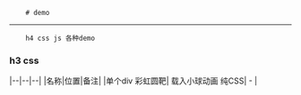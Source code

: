 ﻿		# demo
---
		h4 css js 各种demo


### h3 css


|--|--|--|
|名称|位置|备注|
|单个div 彩虹圆靶| 载入小球动画 纯CSS| - |

